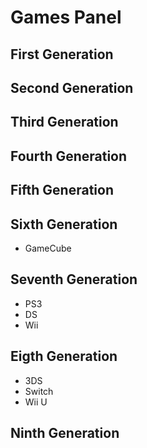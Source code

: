 # Games Panel

## First Generation

## Second Generation

## Third Generation

## Fourth Generation

## Fifth Generation

## Sixth Generation

- GameCube

## Seventh Generation

- PS3
- DS
- Wii

## Eigth Generation

- 3DS
- Switch
- Wii U

## Ninth Generation